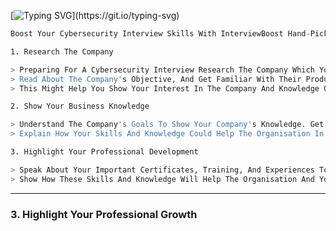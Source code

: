 [![Typing SVG](https://readme-typing-svg.herokuapp.com?font=Goblin+One&color=00FF00&width=600&lines=Interview+Boost;)](https://git.io/typing-svg)

```js
Boost Your Cybersecurity Interview Skills With InterviewBoost Hand-Picked Questions, Real-World Tasks, And Expert Advice
```

```bash
1. Research The Company

> Preparing For A Cybersecurity Interview Research The Company Which You're Applying Before Your Interview.
> Read About The Company's Objective, And Get Familiar With Their Products And Solutions.
> This Might Help You Show Your Interest In The Company And Knowledge Of It During The Interview.
```
```bash
2. Show Your Business Knowledge

> Understand The Company's Goals To Show Your Company's Knowledge. Get Familiar Your Self With The Company's Competitors.
> Explain How Your Skills And Knowledge Could Help The Organisation In Reaching Their Goals.
```
```bash
3. Highlight Your Professional Development

> Speak About Your Important Certificates, Training, And Experiences To Show Your Professional Achievements.
> Show How These Skills And Knowledge Will Help The Organisation And Your Commitment To Further Learning And Growth.

```
------

### 3. Highlight Your Professional Growth
